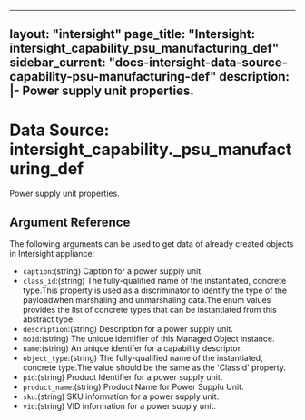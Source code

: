 
---
layout: "intersight"
page_title: "Intersight: intersight_capability_psu_manufacturing_def"
sidebar_current: "docs-intersight-data-source-capability-psu-manufacturing-def"
description: |-
Power supply unit properties.
---

# Data Source: intersight_capability._psu_manufacturing_def
Power supply unit properties.
## Argument Reference
The following arguments can be used to get data of already created objects in Intersight appliance:
* `caption`:(string) Caption for a power supply unit. 
* `class_id`:(string) The fully-qualified name of the instantiated, concrete type.This property is used as a discriminator to identify the type of the payloadwhen marshaling and unmarshaling data.The enum values provides the list of concrete types that can be instantiated from this abstract type. 
* `description`:(string) Description for a power supply unit. 
* `moid`:(string) The unique identifier of this Managed Object instance. 
* `name`:(string) An unique identifer for a capability descriptor. 
* `object_type`:(string) The fully-qualified name of the instantiated, concrete type.The value should be the same as the 'ClassId' property. 
* `pid`:(string) Product Identifier for a power supply unit. 
* `product_name`:(string) Product Name for Power Supplu Unit. 
* `sku`:(string) SKU information for a power supply unit. 
* `vid`:(string) VID information for a power supply unit. 

